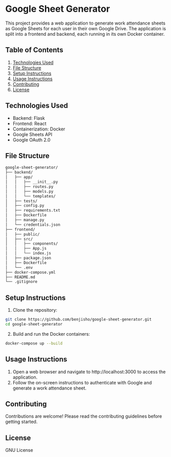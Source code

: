 # Google Sheet Generator

This project provides a web application to generate work attendance sheets as Google Sheets for each user in their own Google Drive. The application is split into a frontend and backend, each running in its own Docker container.

## Table of Contents

1. [Technologies Used](#technologies-used)
2. [File Structure](#file-structure)
3. [Setup Instructions](#setup-instructions)
4. [Usage Instructions](#usage-instructions)
5. [Contributing](#contributing)
6. [License](#license)

## Technologies Used

- Backend: Flask
- Frontend: React
- Containerization: Docker
- Google Sheets API
- Google OAuth 2.0

## File Structure

```bash
google-sheet-generator/
├── backend/
│   ├── app/
│   │   ├── __init__.py
│   │   ├── routes.py
│   │   ├── models.py
│   │   └── templates/
│   ├── tests/
│   ├── config.py
│   ├── requirements.txt
│   ├── Dockerfile
│   ├── manage.py
│   └── credentials.json
├── frontend/
│   ├── public/
│   ├── src/
│   │   ├── components/
│   │   ├── App.js
│   │   └── index.js
│   ├── package.json
│   ├── Dockerfile
│   └── .env
├── docker-compose.yml
├── README.md
└── .gitignore
```

## Setup Instructions

1. Clone the repository:
```bash
git clone https://github.com/benjisho/google-sheet-generator.git
cd google-sheet-generator
```

2. Build and run the Docker containers:
```bash
docker-compose up --build
```

## Usage Instructions

1. Open a web browser and navigate to http://localhost:3000 to access the application.
2. Follow the on-screen instructions to authenticate with Google and generate a work attendance sheet.

## Contributing
Contributions are welcome! Please read the contributing guidelines before getting started.

## License
GNU License
